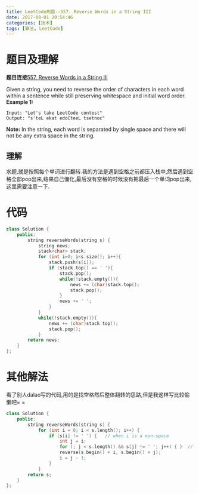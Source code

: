 ```yaml
---
title: LeetCode刷题--557. Reverse Words in a String III
date: 2017-08-01 20:54:46
categories: [技术]
tags: [算法, LeetCode]
---
```

[](#题目及理解 "题目及理解")题目及理解
=======================

**题目连接**[557\. Reverse Words in a String III](https://leetcode.com/problems/reverse-words-in-a-string-iii/description/)

Given a string, you need to reverse the order of characters in each word within a sentence while still preserving whitespace and initial word order.  
**Example 1:**  
```
Input: "Let's take LeetCode contest"
Output: "s'teL ekat edoCteeL tsetnoc"
```

**Note:** In the string, each word is separated by single space and there will not be any extra space in the string.
<!-- more -->
[](#理解 "理解")理解
--------------

水题,就是按照每个单词进行翻转.我的方法是遇到空格之前都压入栈中,然后遇到空格全部pop出来,结果自己僵化,最后没有空格的时候没有把最后一个单词pop出来,这里需要注意一下.

[](#代码 "代码")代码
==============
```c++
class Solution {
    public:    
        string reverseWords(string s) {        
            string news;        
            stack<char> stack;        
            for (int i=0; i<s.size(); i++){            
                stack.push(s[i]);            
                if (stack.top() == ' '){                
                    stack.pop();                
                    while(!stack.empty()){                    
                        news += (char)stack.top();                    
                        stack.pop();                
                    }                
                    news += ' ';            
                }        
            }        
            while(!stack.empty()){                    
                news += (char)stack.top();                    
                stack.pop();                
            }        
        return news;    
    }
};
```

[](#其他解法 "其他解法")其他解法
====================

看了别人dalao写的代码,用的是找空格然后整体翻转的思路,但是我这样写比较偷懒吧= =  
```c++
class Solution {
    public:    
        string reverseWords(string s) {        
            for (int i = 0; i < s.length(); i++) {            
                if (s[i] != ' ') {   // when i is a non-space
                    int j = i;                
                    for (; j < s.length() && s[j] != ' '; j++) { }  // move j to the next space                
                    reverse(s.begin() + i, s.begin() + j);                
                    i = j - 1;            
                }        
            }                
        return s;    
    }
};
```
